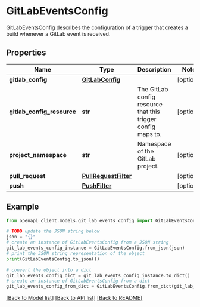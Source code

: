 # GitLabEventsConfig

GitLabEventsConfig describes the configuration of a trigger that creates a build whenever a GitLab event is received.

## Properties

Name | Type | Description | Notes
------------ | ------------- | ------------- | -------------
**gitlab_config** | [**GitLabConfig**](GitLabConfig.md) |  | [optional] 
**gitlab_config_resource** | **str** | The GitLab config resource that this trigger config maps to. | [optional] 
**project_namespace** | **str** | Namespace of the GitLab project. | [optional] 
**pull_request** | [**PullRequestFilter**](PullRequestFilter.md) |  | [optional] 
**push** | [**PushFilter**](PushFilter.md) |  | [optional] 

## Example

```python
from openapi_client.models.git_lab_events_config import GitLabEventsConfig

# TODO update the JSON string below
json = "{}"
# create an instance of GitLabEventsConfig from a JSON string
git_lab_events_config_instance = GitLabEventsConfig.from_json(json)
# print the JSON string representation of the object
print(GitLabEventsConfig.to_json())

# convert the object into a dict
git_lab_events_config_dict = git_lab_events_config_instance.to_dict()
# create an instance of GitLabEventsConfig from a dict
git_lab_events_config_from_dict = GitLabEventsConfig.from_dict(git_lab_events_config_dict)
```
[[Back to Model list]](../README.md#documentation-for-models) [[Back to API list]](../README.md#documentation-for-api-endpoints) [[Back to README]](../README.md)


